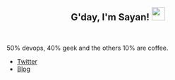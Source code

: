### <h2 align="center">G'day, I'm Sayan! <img src="https://raw.githubusercontent.com/MartinHeinz/MartinHeinz/master/wave.gif" width="30px">
<br/></h2>

50% devops, 40% geek and the others 10% are coffee.

- [Twitter](https://twitter.com/sayantanguharoy)
- [Blog](https://sayantangr.com)

<!--
**sayangr/sayangr** is a ✨ _special_ ✨ repository because its `README.md` (this file) appears on your GitHub profile.

Here are some ideas to get you started:

- 🔭 I’m currently working on ...
- 🌱 I’m currently learning ...
- 👯 I’m looking to collaborate on ...
- 🤔 I’m looking for help with ...
- 💬 Ask me about ...
- 📫 How to reach me: ...
- 😄 Pronouns: ...
- ⚡ Fun fact: ...
-->
